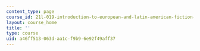 ```yaml
---
content_type: page
course_id: 21l-019-introduction-to-european-and-latin-american-fiction-great-books-on-the-page-and-on-the-screen-spring-2017
layout: course_home
title: ''
type: course
uid: a46ff513-063d-aa1c-f9b9-6e92f49aff37
---
```

